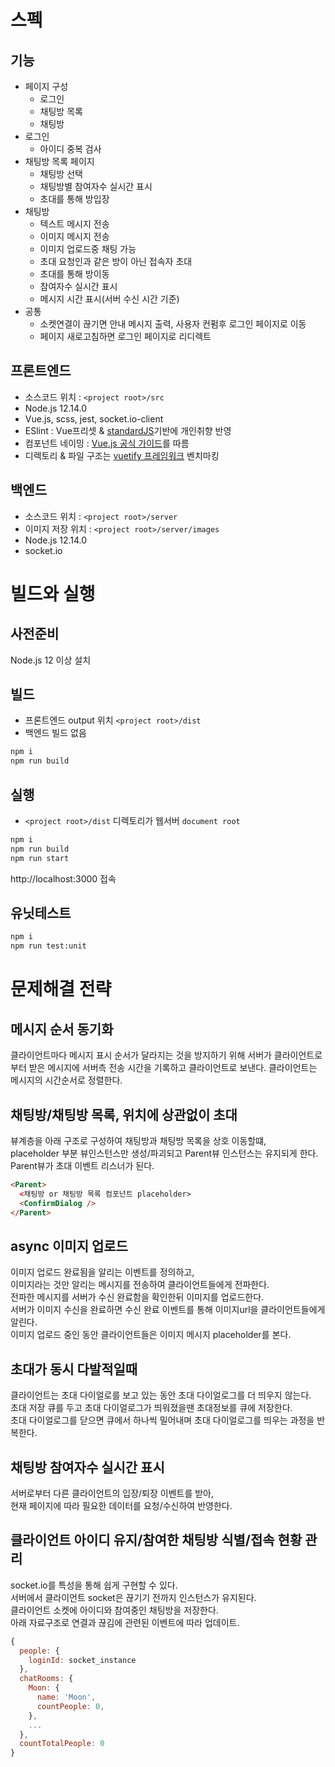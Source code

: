 # 스펙

## 기능

- 페이지 구성
  - 로그인
  - 채팅방 목록
  - 채팅방
- 로그인
  - 아이디 중복 검사
- 채팅방 목록 페이지
  - 채팅방 선택
  - 채팅방별 참여자수 실시간 표시
  - 초대를 통해 방입장
- 채팅방
  - 텍스트 메시지 전송
  - 이미지 메시지 전송
  - 이미지 업로드중 채팅 가능
  - 초대 요청인과 같은 방이 아닌 접속자 초대
  - 초대를 통해 방이동
  - 참여자수 실시간 표시
  - 메시지 시간 표시(서버 수신 시간 기준)
- 공통
  - 소켓연결이 끊기면 안내 메시지 출력, 사용자 컨펌후 로그인 페이지로 이동
  - 페이지 새로고침하면 로그인 페이지로 리디렉트

## 프론트엔드

- 소스코드 위치 : `<project root>/src`
- Node.js 12.14.0
- Vue.js, scss, jest, socket.io-client
- ESlint : Vue프리셋 & [standardJS](https://standardjs.com/)기반에 개인취향 반영
- 컴포넌트 네이밍 : [Vue.js 공식 가이드](https://vuejs.org/v2/style-guide/#Priority-B-Rules-Strongly-Recommended-Improving-Readability)를 따름
- 디렉토리 & 파일 구조는 [vuetify 프레임워크](https://github.com/vuetifyjs/vuetify/tree/master/packages/vuetify/src/components) 벤치마킹

## 백엔드

- 소스코드 위치 : `<project root>/server`
- 이미지 저장 위치 : `<project root>/server/images`
- Node.js 12.14.0
- socket.io

# 빌드와 실행

## 사전준비

Node.js 12 이상 설치

## 빌드

- 프론트엔드 output 위치 `<project root>/dist`
- 백엔드 빌드 없음

```sh
npm i
npm run build
```

## 실행

- `<project root>/dist` 디렉토리가 웹서버 `document root`

```sh
npm i
npm run build
npm run start
```

http://localhost:3000 접속

## 유닛테스트

```sh
npm i
npm run test:unit
```

# 문제해결 전략

## 메시지 순서 동기화

클라이언트마다 메시지 표시 순서가 달라지는 것을 방지하기 위해 서버가 클라이언트로부터 받은 메시지에 서버측 전송 시간을 기록하고 클라이언트로 보낸다. 클라이언트는 메시지의 시간순서로 정렬한다.

## 채팅방/채팅방 목록, 위치에 상관없이 초대

뷰계층을 아래 구조로 구성하여 채팅방과 채팅방 목록을 상호 이동할떄,  
placeholder 부분 뷰인스턴스만 생성/파괴되고 Parent뷰 인스턴스는 유지되게 한다.  
Parent뷰가 초대 이벤트 리스너가 된다.

```html
<Parent>
  <채팅방 or 채팅방 목록 컴포넌트 placeholder>
  <ConfirmDialog />
</Parent>
```

## async 이미지 업로드

이미지 업로드 완료됨을 알리는 이벤트를 정의하고,  
이미지라는 것만 알리는 메시지를 전송하여 클라이언트들에게 전파한다.  
전파한 메시지를 서버가 수신 완료함을 확인한뒤 이미지를 업로드한다.  
서버가 이미지 수신을 완료하면 수신 완료 이벤트를 통해 이미지url을 클라이언트들에게 알린다.  
이미지 업로드 중인 동안 클라이언트들은 이미지 메시지 placeholder를 본다.

## 초대가 동시 다발적일때

클라이언트는 초대 다이얼로를 보고 있는 동안 초대 다이얼로그를 더 띄우지 않는다.  
초대 저장 큐를 두고 초대 다이얼로그가 띄워졌을땐 초대정보를 큐에 저장한다.  
초대 다이얼로그를 닫으면 큐에서 하나씩 밀어내며 초대 다이얼로그를 띄우는 과정을 반복한다.

## 채팅방 참여자수 실시간 표시

서버로부터 다른 클라이언트의 입장/퇴장 이벤트를 받아,  
현재 페이지에 따라 필요한 데이터를 요청/수신하여 반영한다.

## 클라이언트 아이디 유지/참여한 채팅방 식별/접속 현황 관리

socket.io를 특성을 통해 쉽게 구현할 수 있다.  
서버에서 클라이언트 socket은 끊기기 전까지 인스턴스가 유지된다.  
클라이언트 소켓에 아이디와 참여중인 채팅방을 저장한다.  
아래 자료구조로 연결과 끊김에 관련된 이벤트에 따라 업데이트.

```javascript
{
  people: {
    loginId: socket_instance
  },
  chatRooms: {
    Moon: {
      name: 'Moon',
      countPeople: 0,
    },
    ...
  },
  countTotalPeople: 0
}
```
